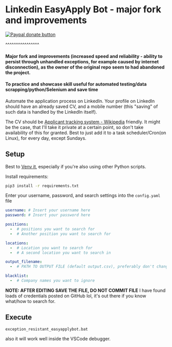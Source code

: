 # Linkedin EasyApply Bot - major fork and improvements

[![Paypal donate button](https://raw.githubusercontent.com/conradRz/readAloudSubtitlesFirefoxExtension---Chrome-Edge-Opera-browser-version/main/readmePics/PayPal-Donate-Button.png)](https://www.paypal.com/donate/?hosted_button_id=2QH26ZA928JNC)

^^^^^^^^^^^^^^^^

#### Major fork and improvements (increased speed and reliability - ability to persist through unhandled exceptions, for example caused by internet disconnection), as the owner of the original repo seem to had abandoned the project. 
#### To practice and showcase skill useful for automated testing/data scrapping/python/Selenium and save time

Automate the application process on LinkedIn. Your profile on LinkedIn should have an already saved CV, and a mobile number (this "saving" of such data is handled by the LinkedIn itself).

The CV should be [Applicant tracking system - Wikipedia](https://en.wikipedia.org/wiki/Applicant_tracking_system) friendly.
It might be the case, that I'll take it private at a certain point, so don't take availability of this for granted.
Best to just add it to a task scheduler/Cron(on Linux), for every day, except Sundays.

## Setup

Best to [Venv it](https://docs.python.org/3/library/venv.html), especially if you're also using other Python scripts.

Install requirements:

```bash
pip3 install -r requirements.txt
```

Enter your username, password, and search settings into the `config.yaml` file

```yaml
username: # Insert your username here
password: # Insert your password here

positions:
  -  # positions you want to search for
  -  # Another position you want to search for

locations:
  -  # Location you want to search for
  -  # A second location you want to search in

output_filename:
  -  # PATH TO OUTPUT FILE (default output.csv), preferably don't change the output file, leave it as is.

blacklist:
  -  # Company names you want to ignore
```

**NOTE: AFTER EDITING SAVE THE FILE, DO NOT COMMIT FILE**
I have found loads of credentials posted on GitHub lol, it's out there if you know what/how to search for.

## Execute

```
exception_resistant_easyapplybot.bat
```
also it will work well inside the VSCode debugger.